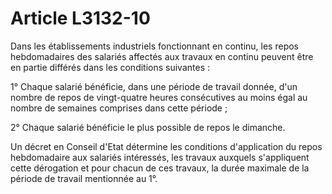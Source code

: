 # Article L3132-10

Dans les établissements industriels fonctionnant en continu, les repos hebdomadaires des salariés affectés aux travaux en continu peuvent être en partie différés dans les conditions suivantes :

1° Chaque salarié bénéficie, dans une période de travail donnée, d'un nombre de repos de vingt-quatre heures consécutives au moins égal au nombre de semaines comprises dans cette période ;

2° Chaque salarié bénéficie le plus possible de repos le dimanche.

Un décret en Conseil d'Etat détermine les conditions d'application du repos hebdomadaire aux salariés intéressés, les travaux auxquels s'appliquent cette dérogation et pour chacun de ces travaux, la durée maximale de la période de travail mentionnée au 1°.